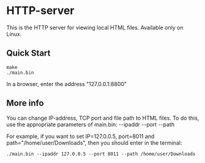# HTTP-server

This is the HTTP server for viewing local HTML files. Available only on Linux.

## Quick Start

```
make
./main.bin
```
In a browser, enter the address "127.0.0.1:8800"

## More info

You can change IP-address, TCP port and file path to HTML files. To do this, use the appropriate parameters of main.bin:
--ipaddr
--port
--path

For example, if you want to set IP=127.0.0.5, port=8011 and path="/home/user/Downloads", then you should enter in the terminal:
```
./main.bin --ipaddr 127.0.0.5 --port 8011 --path /home/user/Downloads
```
